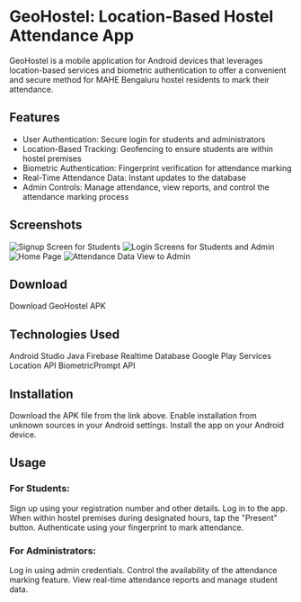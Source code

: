 # GeoHostel: Location-Based Hostel Attendance App
GeoHostel is a mobile application for Android devices that leverages location-based services and biometric authentication to offer a convenient and secure method for MAHE Bengaluru hostel residents to mark their attendance.

## Features

* User Authentication: Secure login for students and administrators
* Location-Based Tracking: Geofencing to ensure students are within hostel premises
* Biometric Authentication: Fingerprint verification for attendance marking
* Real-Time Attendance Data: Instant updates to the database
* Admin Controls: Manage attendance, view reports, and control the attendance marking process

## Screenshots

![Signup Screen for Students](https://github.com/user-attachments/assets/b0e23e47-7293-406c-8d7b-428b6dc7c920)
![Login Screens for Students and Admin](https://github.com/user-attachments/assets/1cecfd45-44c8-47a7-a2a2-bf1b934e2ddd)
![Home Page](https://github.com/user-attachments/assets/0008b697-d42c-4812-b1d9-c76deff94823)
![Attendance Data View to Admin](https://github.com/user-attachments/assets/4c1ed043-3acf-4898-8459-c682b87eb486)

## Download
Download GeoHostel APK

## Technologies Used
Android Studio
Java
Firebase Realtime Database
Google Play Services Location API
BiometricPrompt API

## Installation
Download the APK file from the link above.
Enable installation from unknown sources in your Android settings.
Install the app on your Android device.

## Usage

### For Students:
Sign up using your registration number and other details.
Log in to the app.
When within hostel premises during designated hours, tap the "Present" button.
Authenticate using your fingerprint to mark attendance.

### For Administrators:
Log in using admin credentials.
Control the availability of the attendance marking feature.
View real-time attendance reports and manage student data.
